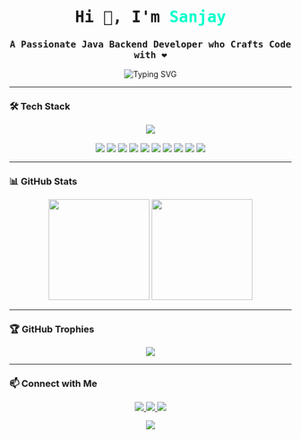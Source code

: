 <h1 align="center" style="font-family: 'JetBrains Mono', monospace;">Hi 👋, I'm <span style="color:#00FFCC;">Sanjay</span></h1>
<h3 align="center" style="font-family: 'JetBrains Mono', monospace;">A Passionate Java Backend Developer who Crafts Code with ❤️</h3>

<p align="center">
  <img src="https://readme-typing-svg.demolab.com?font=JetBrains+Mono&size=22&pause=1000&color=00FFCC&center=true&vCenter=true&width=600&height=45&lines=Java+%7C+Spring+Boot+%7C+Microservices;Docker+%7C+Kafka+%7C+Clean+Architecture;Cloud+Ready+Scalable+Apps" alt="Typing SVG" />
</p>

---

### 🛠️ Tech Stack
<p align="center">
  <img src="https://skillicons.dev/icons?i=java,spring,docker,kafka,maven,html,css,js,postman" />
  <br/><br/>
  <img src="https://img.shields.io/badge/Java-ED8B00?style=for-the-badge&logo=java&logoColor=white"/>
  <img src="https://img.shields.io/badge/Spring_Boot-6DB33F?style=for-the-badge&logo=spring-boot&logoColor=white"/>
  <img src="https://img.shields.io/badge/Microservices-000000?style=for-the-badge"/>
  <img src="https://img.shields.io/badge/Docker-2496ED?style=for-the-badge&logo=docker&logoColor=white"/>
  <img src="https://img.shields.io/badge/Kafka-231F20?style=for-the-badge&logo=apache-kafka&logoColor=white"/>
  <img src="https://img.shields.io/badge/Maven-C71A36?style=for-the-badge&logo=apache-maven&logoColor=white"/>
  <img src="https://img.shields.io/badge/HTML-E34F26?style=for-the-badge&logo=html5&logoColor=white"/>
  <img src="https://img.shields.io/badge/CSS-1572B6?style=for-the-badge&logo=css3&logoColor=white"/>
  <img src="https://img.shields.io/badge/JavaScript-F7DF1E?style=for-the-badge&logo=javascript&logoColor=black"/>
  <img src="https://img.shields.io/badge/Postman-FF6C37?style=for-the-badge&logo=postman&logoColor=white"/>
</p>

---

### 📊 GitHub Stats
<p align="center">
  <img src="https://github-readme-stats.vercel.app/api?username=Sanjay-119-super&show_icons=true&theme=tokyonight&hide_border=true&border_radius=10&count_private=true" height="180"/>
  <img src="https://github-readme-stats.vercel.app/api/top-langs/?username=Sanjay-119-super&layout=compact&theme=tokyonight&hide_border=true&border_radius=10" height="180"/>
</p>

---

### 🏆 GitHub Trophies
<p align="center">
  <img src="https://github-profile-trophy.vercel.app/?username=Sanjay-119-super&theme=algolia&no-frame=true&margin-w=5&column=6" />
</p>

---

### 📫 Connect with Me
<p align="center">
  <a href="mailto:devjava.sanjay@gmail.com" target="_blank">
    <img src="https://img.shields.io/badge/-Email-D14836?style=for-the-badge&logo=gmail&logoColor=white"/>
  </a>
  <a href="https://www.linkedin.com/in/sanjayjavadev" target="_blank">
    <img src="https://img.shields.io/badge/-LinkedIn-0077B5?style=for-the-badge&logo=linkedin&logoColor=white"/>
  </a>
  <a href="https://github.com/Sanjay-119-super" target="_blank">
    <img src="https://img.shields.io/badge/-GitHub-181717?style=for-the-badge&logo=github&logoColor=white"/>
  </a>
</p>

<p align="center">
  <img src="https://capsule-render.vercel.app/api?type=waving&color=00FFCC&height=120&section=footer"/>
</p>
